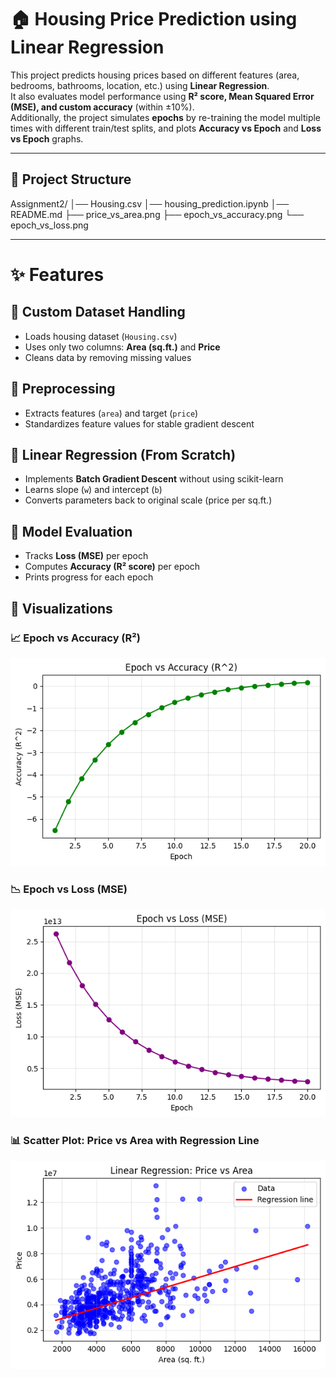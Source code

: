 # 🏠 Housing Price Prediction using Linear Regression

This project predicts housing prices based on different features (area, bedrooms, bathrooms, location, etc.) using **Linear Regression**.  
It also evaluates model performance using **R² score, Mean Squared Error (MSE), and custom accuracy** (within ±10%).  
Additionally, the project simulates **epochs** by re-training the model multiple times with different train/test splits, and plots **Accuracy vs Epoch** and **Loss vs Epoch** graphs.

---
## 📂 Project Structure

Assignment2/
│── Housing.csv
│── housing_prediction.ipynb
│── README.md 
├── price_vs_area.png 
├── epoch_vs_accuracy.png 
└── epoch_vs_loss.png 

---

# ✨ Features

## 🔹 Custom Dataset Handling
- Loads housing dataset (`Housing.csv`)  
- Uses only two columns: **Area (sq.ft.)** and **Price**  
- Cleans data by removing missing values  

## 🔹 Preprocessing
- Extracts features (`area`) and target (`price`)  
- Standardizes feature values for stable gradient descent  

## 🔹 Linear Regression (From Scratch)
- Implements **Batch Gradient Descent** without using scikit-learn  
- Learns slope (`w`) and intercept (`b`)  
- Converts parameters back to original scale (price per sq.ft.)  

## 🔹 Model Evaluation
- Tracks **Loss (MSE)** per epoch  
- Computes **Accuracy (R² score)** per epoch  
- Prints progress for each epoch  

## 🔹 Visualizations  

### 📈 Epoch vs Accuracy (R²)  
<p align="center">
  <img src="Epoch_vs_Accuracy.png" alt="Epoch vs Accuracy" width="600"/>
</p>  

### 📉 Epoch vs Loss (MSE)  
<p align="center">
  <img src="Epoch_vs_Loss.png" alt="Epoch vs Loss" width="600"/>
</p>  

### 📊 Scatter Plot: Price vs Area with Regression Line  
<p align="center">
  <img src="Price_vs_Area.png" alt="Price vs Area Regression" width="600"/>
</p>  




